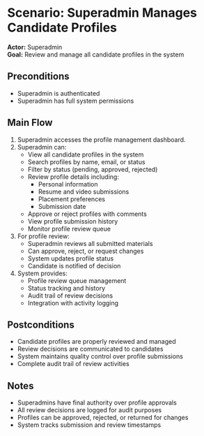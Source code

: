 # Scenario: Superadmin Manages Candidate Profiles

**Actor:** Superadmin  
**Goal:** Review and manage all candidate profiles in the system

## Preconditions

- Superadmin is authenticated
- Superadmin has full system permissions

## Main Flow

1. Superadmin accesses the profile management dashboard.
2. Superadmin can:
   - View all candidate profiles in the system
   - Search profiles by name, email, or status
   - Filter by status (pending, approved, rejected)
   - Review profile details including:
     - Personal information
     - Resume and video submissions
     - Placement preferences
     - Submission date
   - Approve or reject profiles with comments
   - View profile submission history
   - Monitor profile review queue
3. For profile review:
   - Superadmin reviews all submitted materials
   - Can approve, reject, or request changes
   - System updates profile status
   - Candidate is notified of decision
4. System provides:
   - Profile review queue management
   - Status tracking and history
   - Audit trail of review decisions
   - Integration with activity logging

## Postconditions

- Candidate profiles are properly reviewed and managed
- Review decisions are communicated to candidates
- System maintains quality control over profile submissions
- Complete audit trail of review activities

## Notes

- Superadmins have final authority over profile approvals
- All review decisions are logged for audit purposes
- Profiles can be approved, rejected, or returned for changes
- System tracks submission and review timestamps
